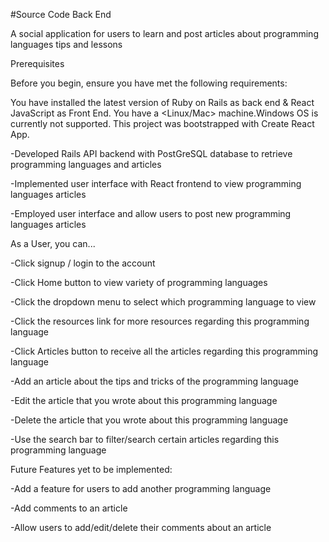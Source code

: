 #Source Code Back End

A social application for users to learn and post articles about programming languages tips and lessons

Prerequisites

Before you begin, ensure you have met the following requirements:

You have installed the latest version of Ruby on Rails as back end & React JavaScript as Front End. You have a <Linux/Mac> machine.Windows OS is currently not supported. This project was bootstrapped with Create React App.

-Developed Rails API backend with PostGreSQL database to retrieve programming languages and articles 

-Implemented user interface with React frontend to view programming languages articles 

-Employed user interface and allow users to post new programming languages articles

As a User, you can...

-Click signup / login to the account

-Click Home button to view variety of programming languages

-Click the dropdown menu to select which programming language to view

-Click the resources link for more resources regarding this programming language

-Click Articles button to receive all the articles regarding this programming language

-Add an article about the tips and tricks of the programming language

-Edit the article that you wrote about this programming language

-Delete the article that you wrote about this programming language

-Use the search bar to filter/search certain articles regarding this programming language

Future Features yet to be implemented:

-Add a feature for users to add another programming language

-Add comments to an article

-Allow users to add/edit/delete their comments about an article
